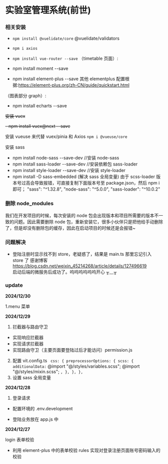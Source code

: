 # 实验室管理系统(前世)

### 相关安装

- `npm install @vuelidate/core` @vuelidate/validators
- `npm i axios`
- `npm install vue-router --save`
  （timetable 页面）:

- npm install moment --save
- npm install element-plus --save
  其他 elementplus 配置根据:https://element-plus.org/zh-CN/guide/quickstart.html

（图表部分 graph）:

- npm install echarts --save

~~安装 vuex~~

~~- npm install vuex@next --save~~

安装 vueuse 来代替 vuex/pinia 和 Axios
`npm i @vueuse/core`

安装 sass

- npm install node-sass --save-dev //安装 node-sass
- npm install sass-loader --save-dev //安装依赖包 sass-loader
- npm install style-loader --save-dev //安装 style-loader
- npm install -D sass-embedded
  (解决 sass 全局变量)
  由于 scss-loader 版本号过高会导致报错，可直接复制下面版本号至 package.json，然后 npm i 即可；
  "sass": "^1.32.8",
  "node-sass": "^5.0.0",
  "sass-loader": "^10.0.2"

### 删除 node_modules

我们在开发项目的时候，每次安装的 node 包会出现版本和项目所需要的版本不一致的问题。因此需要删除 node 包，重新安装它，很多小伙伴只是把他给手动删除了，但是却没有删除包的缓存，因此在启动项目的时候还是会报错~

### 问题解决

- 登陆注册时显示找不到 store，老疑惑了，结果是 main.ts 那里忘记引入 store 了
  感谢博客 https://blog.csdn.net/weixin_45214268/article/details/127496619  
  启动后端的微服务后成功了。呜呜呜呜呜呜开心 ╥﹏╥

### update

**2024/12/30**

1.menu 菜单

**2024/12/29**

1. 拦截器与路由守卫

- 实现响应拦截器
- 实现请求拦截器
- 实现路由守卫（主要页面要登陆过后才能访问）permission.js

2. 配置 vit.config.ts
   ` css: {
  preprocessorOptions: {
    scss: {
      additionalData:`
   @import "@/styles/variables.scss";
   @import "@/styles/mixin.scss";
   `,
    },
  },
},
 `
3. 设置 sass 全局变量

**2024/12/28**

1. 登录请求

- 配置环境的 .env.development

- 登陆业务放在 app.js 中

**2024/12/27**

login 表单校验

- 利用 element-plus 中的表单校验 rules 实现对登录注册页面账号密码输入的校验
